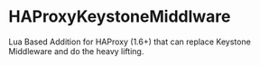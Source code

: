 # HAProxyKeystoneMiddlware
Lua Based Addition for HAProxy (1.6+) that can replace Keystone Middleware and do the heavy lifting.

